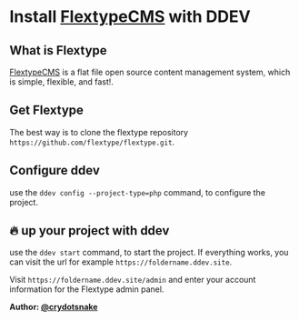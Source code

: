 # Install [FlextypeCMS](https://flextype.org) with DDEV

## What is Flextype

[FlextypeCMS](https://flextype.org) is a flat file open source content management system, which is simple, flexible, and fast!.

## Get Flextype

The best way is to clone the flextype repository `https://github.com/flextype/flextype.git`.

## Configure ddev

use the `ddev config --project-type=php` command, to configure the project.

## :fire: up your project with ddev

use the `ddev start` command, to start the project. If everything works, you can visit the url for example `https://foldername.ddev.site`.

Visit `https://foldername.ddev.site/admin` and enter your account information for the Flextype admin panel.

**Author: [@crydotsnake](https://twitter.com/crydotsnake)**
